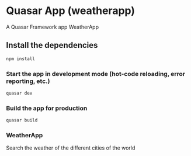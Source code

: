 # Quasar App (weatherapp)

A Quasar Framework app WeatherApp

## Install the dependencies
```bash
npm install
```

### Start the app in development mode (hot-code reloading, error reporting, etc.)
```bash
quasar dev
```


### Build the app for production
```bash
quasar build
```

### WeatherApp
Search the weather of the different cities of the world
